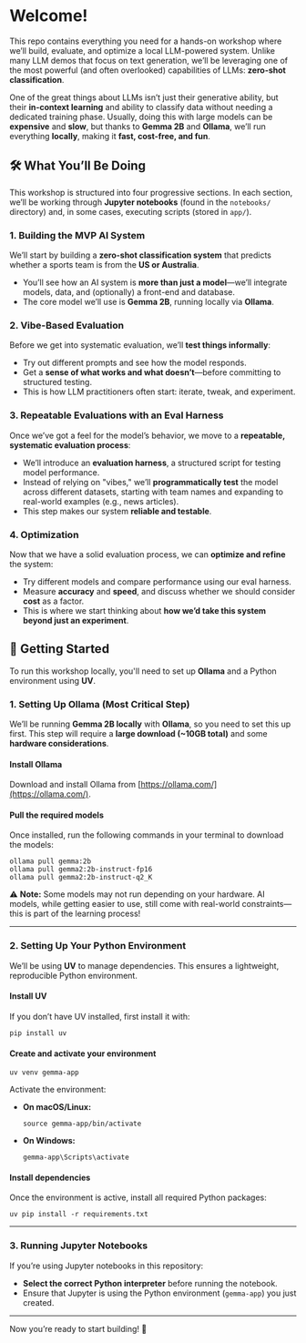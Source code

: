 # Welcome!

This repo contains everything you need for a hands-on workshop where we’ll build, evaluate, and optimize a local LLM-powered system. Unlike many LLM demos that focus on text generation, we’ll be leveraging one of the most powerful (and often overlooked) capabilities of LLMs: **zero-shot classification**.

One of the great things about LLMs isn’t just their generative ability, but their **in-context learning** and ability to classify data without needing a dedicated training phase. Usually, doing this with large models can be **expensive** and **slow**, but thanks to **Gemma 2B** and **Ollama**, we’ll run everything **locally**, making it **fast, cost-free, and fun**.

## 🛠 What You’ll Be Doing

This workshop is structured into four progressive sections. In each section, we’ll be working through **Jupyter notebooks** (found in the `notebooks/` directory) and, in some cases, executing scripts (stored in `app/`).

### **1. Building the MVP AI System**
We’ll start by building a **zero-shot classification system** that predicts whether a sports team is from the **US or Australia**.
- You’ll see how an AI system is **more than just a model**—we’ll integrate models, data, and (optionally) a front-end and database.
- The core model we’ll use is **Gemma 2B**, running locally via **Ollama**.

### **2. Vibe-Based Evaluation**
Before we get into systematic evaluation, we’ll **test things informally**:
- Try out different prompts and see how the model responds.
- Get a **sense of what works and what doesn’t**—before committing to structured testing.
- This is how LLM practitioners often start: iterate, tweak, and experiment.

### **3. Repeatable Evaluations with an Eval Harness**
Once we’ve got a feel for the model’s behavior, we move to a **repeatable, systematic evaluation process**:
- We’ll introduce an **evaluation harness**, a structured script for testing model performance.
- Instead of relying on "vibes," we’ll **programmatically test** the model across different datasets, starting with team names and expanding to real-world examples (e.g., news articles).
- This step makes our system **reliable and testable**.

### **4. Optimization**
Now that we have a solid evaluation process, we can **optimize and refine** the system:
- Try different models and compare performance using our eval harness.
- Measure **accuracy** and **speed**, and discuss whether we should consider **cost** as a factor.
- This is where we start thinking about **how we’d take this system beyond just an experiment**.

## 🚀 Getting Started

To run this workshop locally, you'll need to set up **Ollama** and a Python environment using **UV**.

### **1. Setting Up Ollama** (Most Critical Step)
We’ll be running **Gemma 2B locally** with **Ollama**, so you need to set this up first. This step will require a **large download (~10GB total)** and some **hardware considerations**.

#### **Install Ollama**
Download and install Ollama from [https://ollama.com/](https://ollama.com/).

#### **Pull the required models**
Once installed, run the following commands in your terminal to download the models:

```shell
ollama pull gemma:2b
ollama pull gemma2:2b-instruct-fp16
ollama pull gemma2:2b-instruct-q2_K
```

⚠️ **Note:** Some models may not run depending on your hardware. AI models, while getting easier to use, still come with real-world constraints—this is part of the learning process!

---

### **2. Setting Up Your Python Environment**

We’ll be using **UV** to manage dependencies. This ensures a lightweight, reproducible Python environment.

#### **Install UV**
If you don’t have UV installed, first install it with:

```shell
pip install uv
```

#### **Create and activate your environment**

```shell
uv venv gemma-app
```

Activate the environment:

- **On macOS/Linux:**  
  ```shell
  source gemma-app/bin/activate
  ```
- **On Windows:**  
  ```shell
  gemma-app\Scripts\activate
  ```

#### **Install dependencies**
Once the environment is active, install all required Python packages:

```shell
uv pip install -r requirements.txt
```

---

### **3. Running Jupyter Notebooks**

If you’re using Jupyter notebooks in this repository:
- **Select the correct Python interpreter** before running the notebook.
- Ensure that Jupyter is using the Python environment (`gemma-app`) you just created.

---

Now you’re ready to start building! 🚀

